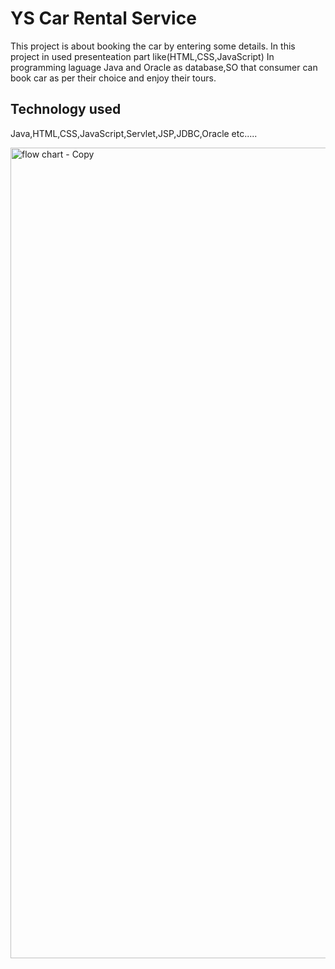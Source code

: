 YS Car Rental Service
==============================
This project is about booking the car by entering some details.
In this project in used presenteation part like(HTML,CSS,JavaScript)
In programming laguage Java and Oracle as database,SO that consumer can book car
as per their choice and enjoy their tours.


Technology used
----------------
Java,HTML,CSS,JavaScript,Servlet,JSP,JDBC,Oracle etc.....



<img width="1297" alt="flow chart - Copy" src="https://github.com/SHRIKANTHANDIPHODE/Car_Rental_System/assets/129272816/53311d67-fdd6-4514-87bd-e99ccd614241">




